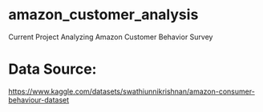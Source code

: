 # amazon_customer_analysis
Current Project
Analyzing Amazon Customer Behavior Survey

# Data Source: 
https://www.kaggle.com/datasets/swathiunnikrishnan/amazon-consumer-behaviour-dataset

